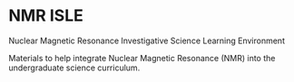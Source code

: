 # NMR ISLE
Nuclear Magnetic Resonance Investigative Science Learning Environment

Materials to help integrate Nuclear Magnetic Resonance (NMR) into the undergraduate science curriculum.
